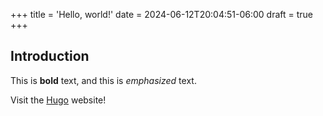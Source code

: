 +++
title = 'Hello, world!'
date = 2024-06-12T20:04:51-06:00
draft = true
+++

## Introduction

This is **bold** text, and this is *emphasized* text.

Visit the [Hugo](https://gohugo.io) website!